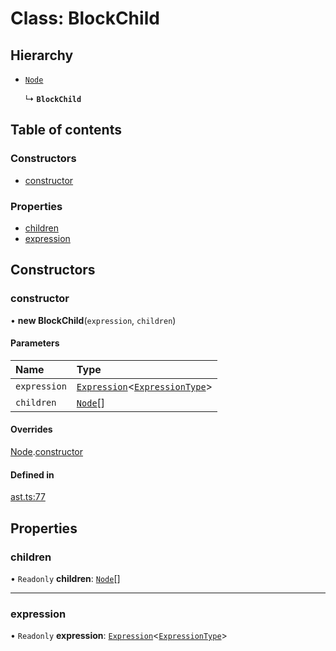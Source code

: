 # Class: BlockChild

## Hierarchy

- [`Node`](node.md)

  ↳ **`BlockChild`**

## Table of contents

### Constructors

- [constructor](blockchild.md#constructor)

### Properties

- [children](blockchild.md#children)
- [expression](blockchild.md#expression)

## Constructors

### constructor

• **new BlockChild**(`expression`, `children`)

#### Parameters

| Name | Type |
| :------ | :------ |
| `expression` | [`Expression`](expression.md)<[`ExpressionType`](../modules.md#expressiontype)\> |
| `children` | [`Node`](node.md)[] |

#### Overrides

[Node](node.md).[constructor](node.md#constructor)

#### Defined in

[ast.ts:77](https://github.com/k8ts/hydrographer/blob/main/src/ast.ts#L77)

## Properties

### children

• `Readonly` **children**: [`Node`](node.md)[]

___

### expression

• `Readonly` **expression**: [`Expression`](expression.md)<[`ExpressionType`](../modules.md#expressiontype)\>
